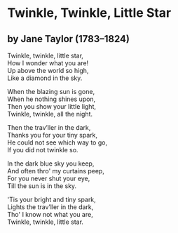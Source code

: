  #  Twinkle, Twinkle, Little Star
 ## by Jane Taylor (1783–1824)
   
Twinkle, twinkle, little star,  
How I wonder what you are!  
Up above the world so high,  
Like a diamond in the sky.  
  
When the blazing sun is gone,  
When he nothing shines upon,  
Then you show your little light,  
Twinkle, twinkle, all the night.  
  
Then the trav’ller in the dark,  
Thanks you for your tiny spark,  
He could not see which way to go,  
If you did not twinkle so.  
  
In the dark blue sky you keep,  
And often thro' my curtains peep,  
For you never shut your eye,  
Till the sun is in the sky.  
  
'Tis your bright and tiny spark,  
Lights the trav’ller in the dark,  
Tho' I know not what you are,  
Twinkle, twinkle, little star.  
